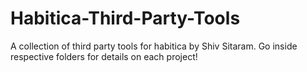 # Habitica-Third-Party-Tools

A collection of third party tools for habitica by Shiv Sitaram. Go inside respective folders for details on each project!
